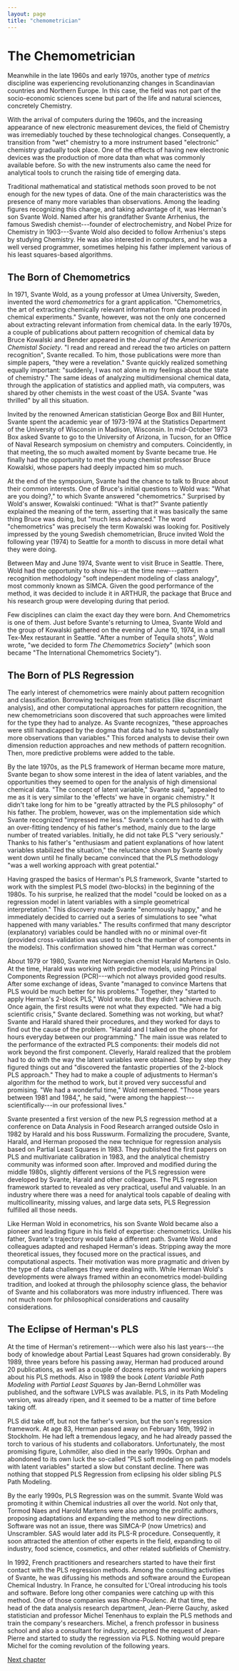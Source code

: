 ```yaml
---
layout: page
title: "chemometrician"
---
```


# The Chemometrician

Meanwhile in the late 1960s and early 1970s, another type of _metrics_ discipline was experiencing revolutionanzing changes in Scandinavian countries and Northern Europe. In this case, the field was not part of the socio-economic sciences scene but part of the life and natural sciences, concretely Chemistry. 

With the arrival of computers during the 1960s, and the increasing appearance of new electronic measurement devices, the field of Chemistry was irremediably touched by these technological changes. Consequently, a transition from "wet" chemistry to a more instrument based "electronic" chemistry gradually took place. One of the effects of having new electronic devices was the production of more data than what was commonly available before. So with the new instruments also came the need for analytical tools to crunch the raising tide of emerging data.

Traditional mathematical and statistical methods soon proved to be not enough for the new types of data. One of the main characteristics was the presence of many more variables than observations. Among the leading figures recognizing this change, and taking advantage of it, was Herman's son Svante Wold. Named after his grandfather Svante Arrhenius, the famous Swedish chemist---founder of electrochemistry, and Nobel Prize for Chemistry in 1903---Svante Wold also decided to follow Arrhenius's steps by studying Chemistry. He was also interested in computers, and he was a well versed programmer, sometimes helping his father implement various of his least squares-based algorithms.


## The Born of Chemometrics

In 1971, Svante Wold, as a young professor at Umea University, Sweden, invented the word _chemometrics_ for a grant application. "Chemometrics, the art of extracting chemically relevant information from data produced in chemical experiments." Svante, however, was not the only one concerned about extracting relevant information from chemical data. In the early 1970s, a couple of publications about pattern recognition of chemical data by Bruce Kowalski and Bender appeared in the _Journal of the American Chemistal Society_. "I read and reread and reread the two articles on pattern recognition", Svante recalled. To him, those publications were more than simple papers, "they were a revelation." Svante quickly realized something equally important: "suddenly, I was not alone in my feelings about the state of chemistry." The same ideas of analyzing multidimensional chemical data, through the application of statistics and applied math, via computers, was shared by other chemists in the west coast of the USA. Svante "was thrilled" by all this situation.

Invited by the renowned American statistician George Box and Bill Hunter, Svante spent the academic year of 1973-1974 at the Statistics Department of the University of Wisconsin in Madison, Wisconsin. In mid-October 1973 Box asked Svante to go to the University of Arizona, in Tucson, for an Office of Naval Research symposium on chemistry and computers. Coincidently, in that meeting, the so much awaited moment by Svante became true. He finally had the opportunity to met the young chemist professor Bruce Kowalski, whose papers had deeply impacted him so much.

At the end of the symposium, Svante had the chance to talk to Bruce about their common interests. One of Bruce's initial questions to Wold was: "What are you doing?," to which Svante answered "chemometrics." Surprised by Wold's answer, Kowalski continued: "What is that?" Svante patiently explained the meaning of the term, asserting that it was basically the same thing Bruce was doing, but "much less advanced." The word "chemometrics" was precisely the term Kowalski was looking for. Positively impressed by the young Swedish chemometrician, Bruce invited Wold the following year (1974) to Seattle for a month to discuss in more detail what they were doing.

Between May and June 1974, Svante went to visit Bruce in Seattle. There, Wold had the opportunity to show his--at the time new---pattern recognition methodology "soft independent modeling of class analogy", most commonly known as SIMCA. Given the good performance of the method, it was decided to include it in ARTHUR, the package that Bruce and his research group were developing during that period.

Few disciplines can claim the exact day they were born. And Chemometrics is one of them. Just before Svante's returning to Umea, Svante Wold and the group of Kowalski gathered on the evening of June 10, 1974, in a small Tex-Mex restaurant in Seattle. "After a number of Tequila shots", Wold wrote, "we decided to form _The Chemometrics Society_" (which soon became "The International Chemometrics Society"). 


## The Born of PLS Regression

The early interest of chemometrics were mainly about pattern recognition and classification. Borrowing techniques from statistics (like discriminant analysis), and other computational approaches for pattern recognition, the new chemometricians soon discovered that such approaches were limited for the type they had to analyze. As Svante recognizes, "these approaches were still handicapped by the dogma that data had to have substantially more observations than variables." This forced analysts to devise their own dimension reduction approaches and new methods of pattern recognition. Then, more predictive problems were added to the table.

By the late 1970s, as the PLS framework of Herman became more mature, Svante began to show some interest in the idea of latent variables, and the opportunities they seemed to open for the analysis of high dimensional chemical data. "The concept of latent variable," Svante said, "appealed to me as it is very similar to the 'effects' we have in organic chemistry." It didn't take long for him to be "greatly attracted by the PLS philosophy" of his father. The problem, however, was on the implementation side which Svante recognized "impressed me less." Svante's concern had to do with an over-fitting tendency of his father's method, mainly due to the large number of treated variables. Initially, he did not take PLS "very seriously." Thanks to his father's "enthusiasm and patient explanations of how latent variables stabilized the situation," the reluctance shown by Svante slowly went down until he finally became convinced that the PLS methodology "was a well working approach with great potential."

Having grasped the basics of Herman's PLS framework, Svante "started to work with the simplest PLS model (two-blocks) in the beginning of the 1980s. To his surprise, he realized that the model "could be looked on as a regression model in latent variables with a simple geometrical interpretation." This discovery made Svante "enormously happy," and he immediately decided to carried out a series of simulations to see "what happened with many variables." The results confirmed that many descriptor (explanatory) variables could be handled with no or minimal over-fit (provided cross-validation was used to check the number of components in the models). This confirmation showed him "that Herman was correct."

About 1979 or 1980, Svante met Norwegian chemist Harald Martens in Oslo. At the time, Harald was working with predictive models, using Principal Components Regression (PCR)---which not always provided good results. After some exchange of ideas, Svante "managed to convince Martens that PLS would be much better for his problems." Together, they "started to apply Herman's 2-block PLS," Wold wrote. But they didn't achieve much. Once again, the first results were not what they expected. "We had a big scientific crisis," Svante declared. Something was not working, but what? Svante and Harald shared their procedures, and they worked for days to find out the cause of the problem. "Harald and I talked on the phone for hours everyday between our programming." The main issue was related to the performance of the extracted PLS components: their models did not work beyond the first component. Cleverly, Harald realized that the problem had to do with the way the latent variables were obtained. Step by step they figured things out and "discovered the fantastic properties of the 2-block PLS approach." They had to make a couple of adjustments to Herman's algorithm for the method to work, but it proved very successful and promising. "We had a wonderful time," Wold remembered. "Those years between 1981 and 1984,", he said, "were among the happiest---scientifically---in our professional lives."

Svante presented a first version of the new PLS regression method at a conference on Data Analysis in Food Research arranged outside Oslo in 1982 by Harald and his boss Russwurm. Formalizing the procudere, Svante, Harald, and Herman proposed the new technique for regression analysis based on Partial Least Squares in 1983. They published the first papers on PLS and multivariate calibration in 1983, and the analytical chemistry community was informed soon after. Improved and modified during the middle 1980s, slightly different versions of the PLS regression were developed by Svante, Harald and other colleagues. The PLS regression framework started to revealed as very practical, useful and valuable. In an industry where there was a need for analytical tools capable of dealing with multicollinearity, missing values, and large data sets, PLS Regression fulfilled all those needs. 

Like Herman Wold in econometrics, his son Svante Wold became also a pioneer and leading figure in his field of expertise: chemometrics. Unlike his father, Svante's trajectory would take a different path. Svante Wold and colleagues adapted and reshaped Herman's ideas. Stripping away the more theoretical issues, they focused more on the practical issues, and computational aspects. Their motivation was more pragmatic and driven by the type of data challenges they were dealing with. While Herman Wold's developments were always framed within an econometrics model-building tradition, and looked at through the philosophy science glass, the behavior of Svante and his collaborators was more industry influenced. There was not much room for philosophical considerations and causality considerations. 


## The Eclipse of Herman's PLS

At the time of Herman's retirement---which were also his last years---the body of knowledge about Partial Least Squares had grown considerably. By 1989, three years before his passing away, Herman had produced around 20 publications, as well as a couple of dozens reports and working papers about his PLS methods. Also in 1989 the book _Latent Variable Path Modeling with Partial Least Squares_ by Jan-Bernd Lohmöller was published, and the software LVPLS was available. PLS, in its Path Modeling version, was already ripen, and it seemed to be a matter of time before taking off. 

PLS did take off, but not the father's version, but the son's regression framework. At age 83, Herman passed away on February 16th, 1992 in Stockholm. He had left a tremendous legacy, and he had already passed the torch to various of his students and collaborators. Unfortunately, the most promising figure, Lohmöller, also died in the early 1990s. Orphan and abondoned to its own luck the so-called "PLS soft modeling on path models with latent variables" started a slow but constant decline. There was nothing that stopped PLS Regression from eclipsing his older sibling PLS Path Modeling.

By the early 1990s, PLS Regression was on the summit. Svante Wold was promoting it within Chemical industries all over the world. Not only that, Tormod Naes and Harold Martens were also among the prolific authors, proposing adaptations and expanding the method to new directions. Software was not an issue, there was SIMCA-P (now Umetrics) and Unscrambler. SAS would later add its PLS-R procedure. Consequently, it soon attracted the attention of other experts in the field, expanding to oil industry, food science, cosmetics, and other related subfields of Chemistry.

In 1992, French practitioners and researchers started to have their first contact with the PLS regression methods. Among the consulting activities of Svante, he was difussing his methods and software around the European Chemical Industry. In France, he consulted for L'Oreal introducing his tools and software. Before long other companies were catching up with this method. One of those companies was Rhone-Poulenc. At that time, the head of the data analysis research department, Jean-Pierre Gauchy, asked statistician and professor Michel Tenenhaus to explain the PLS methods and train the company's researchers. Michel, a french professor in business school and also a consultant for industry, accepted the request of Jean-Pierre and started to study the regression via PLS. Nothing would prepare Michel for the coming revolution of the following years.


<a class="continue" href="chapter9.html">Next chapter</a>


